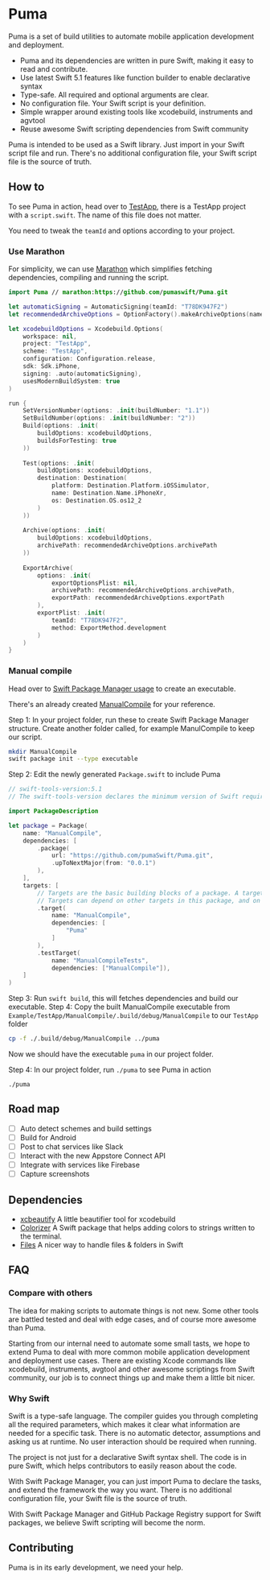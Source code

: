 # Puma

Puma is a set of build utilities to automate mobile application development and deployment.

- Puma and its dependencies are written in pure Swift, making it easy to read and contribute.
- Use latest Swift 5.1 features like function builder to enable declarative syntax
- Type-safe. All required and optional arguments are clear.
- No configuration file. Your Swift script is your definition.
- Simple wrapper around existing tools like xcodebuild, instruments and agvtool
- Reuse awesome Swift scripting dependencies from Swift community

Puma is intended to be used as a Swift library. Just import in your Swift script file and run. There's no additional configuration file, your Swift script file is the source of truth. 

## How to

To see Puma in action, head over to [TestApp](https://github.com/pumaswift/Puma/tree/develop/Example/TestApp), there is a TestApp project with a `script.swift`. The name of this file does not matter.

You need to tweak the `teamId` and options according to your project.

### Use Marathon

For simplicity, we can use  [Marathon](https://github.com/JohnSundell/Marathon) which simplifies fetching dependencies, compiling and running the script.

```swift
import Puma // marathon:https://github.com/pumaswift/Puma.git

let automaticSigning = AutomaticSigning(teamId: "T78DK947F2")
let recommendedArchiveOptions = OptionFactory().makeArchiveOptions(name: "TestApp")

let xcodebuildOptions = Xcodebuild.Options(
    workspace: nil,
    project: "TestApp",
    scheme: "TestApp",
    configuration: Configuration.release,
    sdk: Sdk.iPhone,
    signing: .auto(automaticSigning),
    usesModernBuildSystem: true
)

run {
    SetVersionNumber(options: .init(buildNumber: "1.1"))
    SetBuildNumber(options: .init(buildNumber: "2"))
    Build(options: .init(
        buildOptions: xcodebuildOptions,
        buildsForTesting: true
    ))
    
    Test(options: .init(
        buildOptions: xcodebuildOptions,
        destination: Destination(
            platform: Destination.Platform.iOSSimulator,
            name: Destination.Name.iPhoneXr,
            os: Destination.OS.os12_2
        )
    ))
   
    Archive(options: .init(
        buildOptions: xcodebuildOptions,
        archivePath: recommendedArchiveOptions.archivePath
    ))
   
    ExportArchive(
        options: .init(
            exportOptionsPlist: nil,
            archivePath: recommendedArchiveOptions.archivePath,
            exportPath: recommendedArchiveOptions.exportPath
        ),
        exportPlist: .init(
            teamId: "T78DK947F2",
            method: ExportMethod.development
        )
    )
}
```

### Manual compile

Head over to [Swift Package Manager usage](https://github.com/apple/swift-package-manager/blob/master/Documentation/Usage.md) to create an executable.

There's an already created [ManualCompile](https://github.com/pumaswift/Puma/tree/develop/Example/TestApp/ManualCompile) for your reference.

Step 1: In your project folder, run these to create Swift Package Manager structure. Create another folder called, for example ManulCompile to keep our script.

```sh
mkdir ManualCompile
swift package init --type executable
```

Step 2: Edit the newly generated `Package.swift` to include Puma

```swift
// swift-tools-version:5.1
// The swift-tools-version declares the minimum version of Swift required to build this package.

import PackageDescription

let package = Package(
    name: "ManualCompile",
    dependencies: [
        .package(
            url: "https://github.com/pumaSwift/Puma.git",
            .upToNextMajor(from: "0.0.1")
        ),
    ],
    targets: [
        // Targets are the basic building blocks of a package. A target can define a module or a test suite.
        // Targets can depend on other targets in this package, and on products in packages which this package depends on.
        .target(
            name: "ManualCompile",
            dependencies: [
                "Puma"
            ]
        ),
        .testTarget(
            name: "ManualCompileTests",
            dependencies: ["ManualCompile"]),
    ]
)
```

Step 3: Run `swift build`, this will fetches dependencies and build our executable.
Step 4: Copy the built ManualCompile executable from `Example/TestApp/ManualCompile/.build/debug/ManualCompile` to our `TestApp` folder

```sh
cp -f ./.build/debug/ManualCompile ../puma
```

Now we should have the executable `puma` in our project folder.

Step 4: In our project folder, run `./puma` to see Puma in action

```
./puma
```


## Road map

- [ ] Auto detect schemes and build settings
- [ ] Build for Android
- [ ] Post to chat services like Slack
- [ ] Interact with the new Appstore Connect API
- [ ] Integrate with services like Firebase
- [ ] Capture screenshots

## Dependencies

- [xcbeautify](https://github.com/thii/xcbeautify) A little beautifier tool for xcodebuild
- [Colorizer](https://github.com/getGuaka/Colorizer) A Swift package that helps adding colors to strings written to the terminal.
- [Files](https://github.com/JohnSundell/Files) A nicer way to handle files & folders in Swift

## FAQ

### Compare with others

The idea for making scripts to automate things is not new. Some other tools are battled tested and deal with edge cases, and of course more awesome than Puma.

Starting from our internal need to automate some small tasts, we hope to extend Puma to deal with more common mobile application development and deployment use cases. There are existing Xcode commands like xcodebuild, instruments, avgtool and other awesome scriptings from Swift community, our job is to connect things up and make them a little bit nicer.

### Why Swift

Swift is a type-safe language. The compiler guides you through completing all the required parameters, which makes it clear what information are needed for a specific task. There is no automatic detector, assumptions and asking us at runtime. No user interaction should be required when running.

The project is not just for a declarative Swift syntax shell. The code is in pure Swift, which helps contributors to easily reason about the code.

With Swift Package Manager, you can just import Puma to declare the tasks, and extend the framework the way you want. There is no additional configuration file, your Swift file is the source of truth.

With Swift Package Manager and GitHub Package Registry support for Swift packages, we believe Swift scripting will become the norm.

## Contributing

Puma is in its early development, we need your help.



